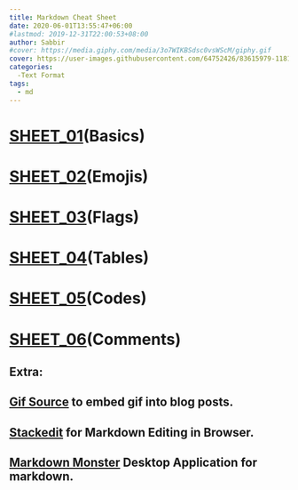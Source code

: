 ```yaml
---
title: Markdown Cheat Sheet
date: 2020-06-01T13:55:47+06:00
#lastmod: 2019-12-31T22:00:53+08:00
author: Sabbir
#cover: https://media.giphy.com/media/3o7WIKBSdsc0vsWScM/giphy.gif
cover: https://user-images.githubusercontent.com/64752426/83615979-1181d980-a5a9-11ea-8210-ef63b7d3bd1f.jpg
categories:
  -Text Format
tags:
  - md
---
```


# [SHEET_01](http://p.ip.fi/Tf5U)(Basics)
# [SHEET_02](http://p.ip.fi/3Ot6)(Emojis)
# [SHEET_03](http://p.ip.fi/fbq_)(Flags)
# [SHEET_04](http://p.ip.fi/j_PT)(Tables)
# [SHEET_05](http://p.ip.fi/wjth)(Codes)
# [SHEET_06](http://p.ip.fi/9k5u)(Comments)

## Extra:
## [Gif Source](https://giphy.com/) to embed gif into blog posts.
## [Stackedit](https://stackedit.io/) for Markdown Editing in Browser.
## [Markdown Monster](https://markdownmonster.west-wind.com/) Desktop Application for markdown.
